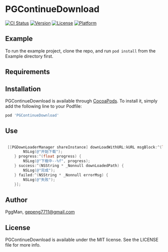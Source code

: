 # PGContinueDownload

[![CI Status](https://img.shields.io/travis/PggMan/PGContinueDownload.svg?style=flat)](https://travis-ci.org/PggMan/PGContinueDownload)
[![Version](https://img.shields.io/cocoapods/v/PGContinueDownload.svg?style=flat)](https://cocoapods.org/pods/PGContinueDownload)
[![License](https://img.shields.io/cocoapods/l/PGContinueDownload.svg?style=flat)](https://cocoapods.org/pods/PGContinueDownload)
[![Platform](https://img.shields.io/cocoapods/p/PGContinueDownload.svg?style=flat)](https://cocoapods.org/pods/PGContinueDownload)

## Example

To run the example project, clone the repo, and run `pod install` from the Example directory first.

## Requirements

## Installation

PGContinueDownload is available through [CocoaPods](https://cocoapods.org). To install
it, simply add the following line to your Podfile:

```ruby
pod 'PGContinueDownload'
```

## Use
```objective-c
  
 [[PGDownLoaderManager shareInstance] downLoadWithURL:kURL msgBlock:^(long long totalSize, NSString * _Nonnull downLoadedPath) {
        NSLog(@"开始下载");
    } progress:^(float progress) {
        NSLog(@"下载中--%f", progress);
    } success:^(NSString * _Nonnull downLoadedPath) {
        NSLog(@"完成");
    } failed:^(NSString * _Nonnull errorMsg) {
        NSLog(@"失败");
    }];

```

## Author

PggMan, gepeng7711@gmail.com

## License

PGContinueDownload is available under the MIT license. See the LICENSE file for more info.

